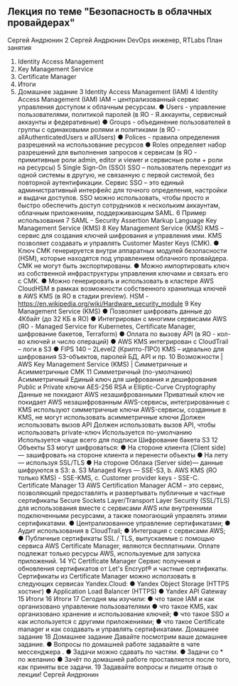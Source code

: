 ## Лекция по теме "Безопасность в облачных провайдерах"
Сергей
Андрюнин
2
Сергей Андрюнин
DevOps инженер, RTLabs
План занятия
1. Identity Access Management
2. Key Management Service
3. Certificate Manager
4. Итоги
5. Домашнее задание
3
Identity Access Management
(IAM)
4
Identity Access Management (IAM)
IAM – централизованный сервис управления доступом к облачным
ресурсам.
● Users - управление пользователями, политикой паролей (в ЯО -
Я.аккаунты, сервисный аккаунты и федеративные)
● Groups - объединение пользователей в группы с одинаковыми
ролями и политиками (в ЯО - allAuthenticatedUsers и allUsers)
● Polices - правила определения разрешений на использование
ресурсов
● Roles определяет набор разрешений для выполнения запросов
к сервисам (в ЯО - примитивные роли admin, editor и viewer и
сервисные роли + роли на ресурсы)
5
Single Sign-On (SSO)
SSO – пользователь переходит из одной системы в другую, не
связанную с первой системой, без повторной аутентификации.
Сервис SSO – это единый административный интерфейс для
точного определения, настройки и выдачи доступов.
SSO можно использовать, чтобы просто и быстро обеспечить
доступ сотрудников к нескольким аккаунтам, облачным
приложениям, поддерживающим SAML.
6
Пример использования
7
SAML - Security Assertion Markup Language
Key Management Service
(KMS)
8
Key Management Service (KMS)
KMS – сервис для создания ключей шифрования и управления ими.
KMS позволяет создавать и управлять Customer Master Keys (CMK).
● Ключ CMK генерируется внутри аппаратных модулей
безопасности (HSM), которые находятся под управлением
облачного провайдера. CMK не могут быть экспортированы.
● Можно импортировать ключ из собственной инфраструктуры
управления ключами и связать его с CMK.
● Можно генерировать и использовать в кластере AWS CloudHSM
в рамках возможности собственного хранилища ключей в AWS
KMS (в ЯО в стадии preview).
HSM - https://en.wikipedia.org/wiki/Hardware_security_module
9
Key Management Service (KMS)
● Позволяет шифровать данные до 4Кбайт (до 32 КБ в ЯО)
● Интегрирован с многими сервисами AWS (ЯО - Managed Service
for Kubernetes, Certificate Manager, шифрование бакетов,
Terraform)
● Оплата по вызову API (в ЯО - кол-во ключей и число операций)
● AWS KMS интегрирован с CloudTrail – логи в S3
● FIPS 140 – 2Level2 (Крипто-ПРО)
KMS – идеально для шифрования S3-объектов, паролей БД, API и
пр.
10
Возможности | AWS Key Management Service (KMS) |
Симметричные и Асимметричные CMK
11
Симметричный (по-умолчанию) Асимметричный
Единый ключ для шифрования и
дешифрования
Public и Private ключи
AES-256 RSA и Elliptic-Curve Cryptography
Данные не покидают AWS
незашифрованными
Приватный ключ не покидает
AWS незашифрованным
AWS-сервисы, интегрированные с
KMS используют симметричные
ключи
AWS-сервисы, созданные в KMS,
не могут использовать
асимметричные ключи
Должен использовать вызов API Должен использовать вызов API,
чтобы использовать private-ключ
Используется по-умолчанию Используется чаще всего для
подписи
Шифрование бакета S3
12
Объекты S3 могут шифроваться:
● На стороне клиента (Client side)— зашифровать на стороне
клиента и перенести объекты
● На лету — используя SSL/TLS
● На стороне Облака (Server side)— данные шифруются в S3:
a. S3 Managed Keys — SSE-S3,
b. AWS KMS (ЯО только KMS) - SSE-KMS,
c. Customer provider keys - SSE-C.
Certificate Manager
13
AWS Certification Manager
ACM – это сервис, позволяющий предоставлять и развертывать
публичные и частные сертификаты Secure Sockets Layer/Transport
Layer Security (SSL/TLS) для использования вместе с сервисами
AWS или внутренними подключенными ресурсами, а также
помогающий управлять этими сертификатами.
● Централизованное управление сертификатами;
● Аудит использования в CloudTrail;
● Интеграция с сервисами AWS;
● Публичные сертификаты SSL / TLS, выпускаемые с помощью
сервиса AWS Certificate Manager, являются бесплатными.
Оплате подлежат только ресурсы AWS, используемые для
запуска приложений.
14
YC Certificate Manager
Сервис получения и обновления сертификатов от Let's Encrypt®
и частные сертификаты.
Сертификаты из Certificate Manager можно исползовать в
следующих сервисах Yandex.Cloud:
● Yandex Object Storage (HTTPS хостинг)
● Application Load Balancer (HTTPS)
● Yandex API Gateway
15
Итоги
16
Итоги
17
Сегодня мы изучили:
● что такое IAM и как организовано управление
пользователями
● что такое KMS, как организовано хранение и использование
ключей;
● что такое SSO и как используется с другими приложениями;
● что такое Certificate manager и как создавать и управлять
сертификатами.
Домашнее задание
18
Домашнее задание
Давайте посмотрим ваше домашнее задание.
● Вопросы по домашней работе задавайте в чате
мессенджера .
● Задачи можно сдавать по частям.
● Задачи со * по желанию
● Зачёт по домашней работе проставляется после того, как
приняты все задачи.
19
Задавайте вопросы и
пишите отзыв о лекции!
Сергей Андрюнин
